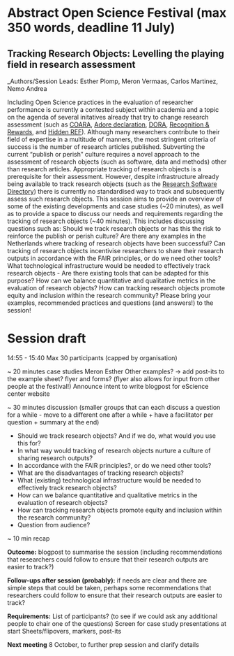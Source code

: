 # Abstract Open Science Festival (max 350 words, deadline 11 July)

## Tracking Research Objects: Levelling the playing field in research assessment

_Authors/Session Leads: Esther Plomp, Meron Vermaas, Carlos Martinez, Nemo Andrea

Including Open Science practices in the evaluation of researcher performance is currently a contested subject within academia and a topic on the agenda of several initatives already that try to change research assessment (such as [COARA](https://coara.eu/agreement/the-commitments/), [Adore declaration](https://adore.software/declaration/), [DORA](https://sfdora.org/), [Recognition & Rewards](https://recognitionrewards.nl/), and [Hidden REF](https://hidden-ref.org/)). 
Although many researchers contribute to their field of expertise in a multitude of manners, the most stringent criteria of success is the number of research articles published. 
Subverting the current “publish or perish” culture requires a novel approach to the assessment of research objects (such as software, data and methods) other than research articles. 
Appropriate tracking of research objects is a prerequisite for their assessment. 
However, despite infrastructure already being available to track research objects (such as the [Research Software Directory](https://research-software-directory.org/)) there is currently no standardised way to track and subsequently assess such research objects. 
This session aims to provide an overview of some of the existing developments and case studies (~20 minutes), as well as to provide a space to discuss our needs and requirements regarding the tracking of research objects (~40 minutes). 
This includes discussing questions such as: 
Should we track research objects or has this the risk to reinforce the publish or perish culture?
Are there any examples in the Netherlands where tracking of research objects have been successful? 
Can tracking of research objects incentivise researchers to share their research outputs in accordance with the FAIR principles, or do we need other tools? 
What technological infrastructure would be needed to effectively track research objects - Are there existing tools that can be adapted for this purpose? 
How can we balance quantitative and qualitative metrics in the evaluation of research objects? 
How can tracking research objects promote equity and inclusion within the research community? 
Please bring your examples, recommended practices and questions (and answers!) to the session!


# Session draft

14:55 - 15:40
Max 30 participants (capped by organisation)

~ 20 minutes case studies
Meron
Esther
Other examples? -> add post-its to the example sheet? flyer and forms? (flyer also allows for input from other people at the festival!) 
Announce intent to write blogpost for eScience center website

~ 30 minutes discussion (smaller groups that can each discuss a question for a while - move to a different one after a while + have a facilitator per question + summary at the end)
- Should we track research objects? And if we do, what would you use this for? 
- In what way would tracking of research objects nurture a culture of sharing research outputs? 
- In accordance with the FAIR principles?, or do we need other tools?
- What are the disadvantages of tracking research objects?
- What (existing) technological infrastructure would be needed to effectively track research objects?
- How can we balance quantitative and qualitative metrics in the evaluation of research objects?
- How can tracking research objects promote equity and inclusion within the research community?
- Question from audience?

~ 10 min recap

**Outcome:** blogpost to summarise the session (including recommendations that researchers could follow to ensure that their research outputs are easier to track?)

**Follow-ups after session (probably):** if needs are clear and there are simple steps that could be taken, perhaps some recommendations that researchers could follow to ensure that their research outputs are easier to track?

**Requirements:**
List of participants? (to see if we could ask any additional people to chair one of the questions)
Screen for case study presentations at start
Sheets/flipovers, markers, post-its

**Next meeting**
8 October, to further prep session and clarify details


